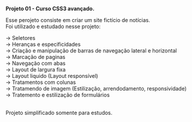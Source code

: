 <strong>Projeto 01 - Curso CSS3 avançado.</strong> 

Esse perojeto consiste em criar um site fictício de notícias.
<br/>
Foi utilizado e estudado nesse projeto:
<br/>
<p>
  -> Seletores <br/>
  -> Heranças e especificidades <br/>
  -> Criação e manipulação de barras de navegação lateral e horizontal <br/>
  -> Marcação de paginas <br/>
  -> Navegação com abas <br/>
  -> Layout de largura fixa <br/>
  -> Layout liquido (Layout responsível) <br/>
  -> Tratamentos com colunas <br/>
  -> Tratamendo de imagem (Estilização, arrendodamento, responsividade) <br/>
  -> Tratemento e estilização de formulários <br/>
</p>
<br/>
Projeto simplificado somente para estudos.
